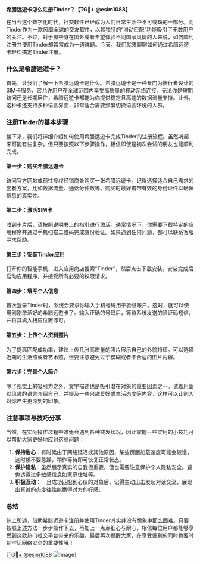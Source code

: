 **希腊远遊卡怎么注册Tinder？【TG💪+ @esim1088】**

在当今这个数字化时代，社交软件已经成为人们日常生活中不可或缺的一部分。而Tinder作为一款风靡全球的交友软件，以其独特的“滑动匹配”功能吸引了无数用户的关注。不过，对于那些身在国外或者希望体验不同国家风情的人来说，如何顺利注册并使用Tinder却常常成为一道难题。今天，我们就来聊聊如何通过希腊远遊卡轻松搞定Tinder注册。

### 什么是希腊远遊卡？

首先，让我们了解一下希腊远遊卡是什么。希腊远遊卡是一种专门为旅行者设计的SIM卡服务，它允许用户在全球范围内享受高质量的移动网络连接。无论你是短期访问还是长期居住，希腊远遊卡都能为你提供稳定且高速的数据流量支持。此外，这种卡还支持多种语言界面，非常适合需要频繁切换语言环境的人群。

### 注册Tinder的基本步骤

接下来，我们将详细介绍如何使用希腊远遊卡完成Tinder的注册流程。虽然听起来可能有些复杂，但只要按照以下步骤操作，相信即使是初次尝试的朋友也能顺利完成。

#### 第一步：购买希腊远遊卡
访问官方网站或前往授权经销商处购买一张希腊远遊卡。记得选择适合自己需求的套餐方案，比如数据流量、通话分钟数等。购买时最好携带有效的身份证件以确保信息的真实性。

#### 第二步：激活SIM卡
收到卡片后，请按照说明书上的指引进行激活。通常情况下，你需要下载特定的应用程序并通过手机扫描二维码完成身份验证。如果遇到任何问题，都可以联系客服寻求帮助。

#### 第三步：安装Tinder应用
打开你的智能手机，进入应用商店搜索“Tinder”，然后点击下载安装。安装完成后启动应用程序，并接受所有必要的权限请求。

#### 第四步：填写个人信息
首次登录Tinder时，系统会要求你输入手机号码用于验证账户。这时，就可以使用刚刚激活好的希腊远遊卡了。输入正确的号码后，等待系统发送的验证码短信，并将其填入相应位置即可。

#### 第五步：上传个人资料照片
为了提高匹配成功率，建议上传几张高质量的照片展示自己的外貌特征。可以选择近期的生活照或者艺术照，但要注意避免过于模糊或者不合适的图片内容。

#### 第六步：完善个人简介
除了视觉上的吸引力之外，文字描述也是吸引潜在对象的重要因素之一。试着用幽默风趣的语言介绍自己，并提及一些兴趣爱好或生活态度等内容，这样可以让别人对你产生更深刻的印象。

### 注意事项与技巧分享

当然，在实际操作过程中难免会遇到各种突发状况，因此掌握一些实用的小技巧可以帮助大家更好地应对这些问题：

1. **保持耐心**：有时候由于网络延迟或其他原因，某些页面加载速度可能会较慢，这时候不要急躁，稍作等待即可恢复正常状态。
2. **保护隐私**：虽然展示真实的自我很重要，但也需要注意保护个人隐私安全。避免透露过多敏感信息如家庭住址等。
3. **积极互动**：一旦成功匹配到心仪的对象后，记得主动出击发起对话交流，展现出真诚的态度往往能赢得对方的好感。

### 总结

综上所述，借助希腊远遊卡注册并使用Tinder其实并没有想象中那么困难。只要按照上述方法一步步操作下去，再加上一点点细心与耐心，相信每位用户都能够享受到这款热门社交平台带来的乐趣。最后再次提醒大家，在享受便利的同时也要时刻牢记网络安全的重要性哦！

[[TG💪+ @esim1088](https://t.me/s/esim1088) ![Image](https://i.postimg.cc/4NQfJmqS/Snipaste-2025-05-13-00-14-12.png)]